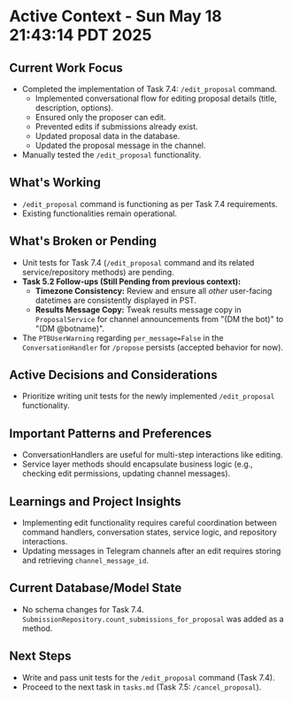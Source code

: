 # Active Context - Sun May 18 21:43:14 PDT 2025

## Current Work Focus
- Completed the implementation of Task 7.4: `/edit_proposal` command.
  - Implemented conversational flow for editing proposal details (title, description, options).
  - Ensured only the proposer can edit.
  - Prevented edits if submissions already exist.
  - Updated proposal data in the database.
  - Updated the proposal message in the channel.
- Manually tested the `/edit_proposal` functionality.

## What's Working
- `/edit_proposal` command is functioning as per Task 7.4 requirements.
- Existing functionalities remain operational.

## What's Broken or Pending
- Unit tests for Task 7.4 (`/edit_proposal` command and its related service/repository methods) are pending.
- **Task 5.2 Follow-ups (Still Pending from previous context):**
    - **Timezone Consistency:** Review and ensure all *other* user-facing datetimes are consistently displayed in PST.
    - **Results Message Copy:** Tweak results message copy in `ProposalService` for channel announcements from "(DM the bot)" to "(DM @botname)".
- The `PTBUserWarning` regarding `per_message=False` in the `ConversationHandler` for `/propose` persists (accepted behavior for now).

## Active Decisions and Considerations
- Prioritize writing unit tests for the newly implemented `/edit_proposal` functionality.

## Important Patterns and Preferences
- ConversationHandlers are useful for multi-step interactions like editing.
- Service layer methods should encapsulate business logic (e.g., checking edit permissions, updating channel messages).

## Learnings and Project Insights
- Implementing edit functionality requires careful coordination between command handlers, conversation states, service logic, and repository interactions.
- Updating messages in Telegram channels after an edit requires storing and retrieving `channel_message_id`.

## Current Database/Model State
- No schema changes for Task 7.4. `SubmissionRepository.count_submissions_for_proposal` was added as a method.

## Next Steps
- Write and pass unit tests for the `/edit_proposal` command (Task 7.4).
- Proceed to the next task in `tasks.md` (Task 7.5: `/cancel_proposal`).